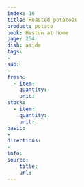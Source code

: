 ```yaml
---
index: 16
title: Roasted potatoes
product: potato
book: Heston at home
page: 254
dish: aside
tags:
-
sub:
-
fresh:
  - item:
    quantity:
    unit:
stock:
  - item:
    quantity:
    unit:
basic:
-
directions:
-
info:
source:
    title:
    url: 
---
```

